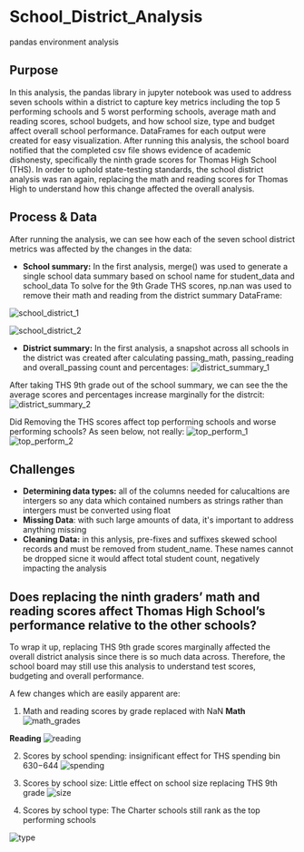 # School_District_Analysis
pandas environment analysis

## Purpose
In this analysis, the pandas library in jupyter notebook was used to address seven schools within a district to capture key metrics including the top 5 performing schools and 5 worst performing schools, average math and reading scores, school budgets, and how school size, type and budget affect overall school performance. DataFrames for each output were created for easy visualization. After running this analysis, the school board notified that the completed csv file shows evidence of academic dishonesty, specifically the ninth grade scores for Thomas High School (THS). In order to uphold state-testing standards, the school district analysis was ran again, replacing the math and reading scores for Thomas High to understand how this change affected the overall analysis.

## Process & Data
After running the analysis, we can see how each of the seven school district metrics was affected by the changes in the data:

- **School summary:** In the first analysis, merge() was used to generate a single school data summary based on school name for student_data and school_data
To solve for the 9th Grade THS scores, np.nan was used to remove their math and reading from the district summary DataFrame:

![school_district_1](https://user-images.githubusercontent.com/79612565/114319759-b58cb900-9ac7-11eb-945b-ffb97c4673b4.png)

![school_district_2](https://user-images.githubusercontent.com/79612565/114319768-bcb3c700-9ac7-11eb-86e5-4e52af70bc2f.png)


- **District summary:** In the first analysis, a snapshot across all schools in the district was created after calculating passing_math, passing_reading and overall_passing count and percentages:
 ![district_summary_1](https://user-images.githubusercontent.com/79612565/114319771-c1787b00-9ac7-11eb-8d75-1e30fde1a7ba.png)

 
 After taking THS 9th grade out of the school summary, we can see the the average scores and percentages increase marginally for the distrcit:
![district_summary_2](https://user-images.githubusercontent.com/79612565/114319778-c5a49880-9ac7-11eb-865d-f4e117072a9b.png)

Did Removing the THS scores affect top performing schools and worse performing schools? As seen below, not really:
![top_perform_1](https://user-images.githubusercontent.com/79612565/114320079-1c5ea200-9ac9-11eb-93f6-4c826941b704.png)
![top_perform_2](https://user-images.githubusercontent.com/79612565/114320081-1e286580-9ac9-11eb-9fe8-047cc1eadbb3.png)


## Challenges
- **Determining data types:** all of the columns needed for calucaltions are intergers so any data which contained numbers as strings rather than intergers must be converted using float
- **Missing Data**: with such large amounts of data, it's important to address anything missing
- **Cleaning Data:** in this anlysis, pre-fixes and suffixes skewed school records and must be removed from student_name. These names cannot be dropped sicne it would affect total student count, negatively impacting the analysis

## Does replacing the ninth graders’ math and reading scores affect Thomas High School’s performance relative to the other schools?
To wrap it up, replacing THS 9th grade scores marginally affected the overall district analysis since there is so much data across. Therefore, the school board may still use this analysis to understand test scores, budgeting and overall performance. 

A few changes which are easily apparent are:

1. Math and reading scores by grade replaced with NaN
**Math**
![math_grades](https://user-images.githubusercontent.com/79612565/114320562-3a2d0680-9acb-11eb-897a-ee7033ed8b60.png)

**Reading**
![reading](https://user-images.githubusercontent.com/79612565/114320564-3c8f6080-9acb-11eb-8c95-64e297e25807.png)

2. Scores by school spending: insignificant effect for THS spending bin $630-$644
![spending](https://user-images.githubusercontent.com/79612565/114321042-ae68a980-9acd-11eb-90aa-d985cb09d570.png)

3. Scores by school size: Little effect on school size replacing THS 9th grade
![size](https://user-images.githubusercontent.com/79612565/114321022-a1e45100-9acd-11eb-9465-45c07259c5ce.png)

4. Scores by school type: The Charter schools still rank as the top performing schools

![type](https://user-images.githubusercontent.com/79612565/114321015-9abd4300-9acd-11eb-9667-a9310947ac8b.png)

